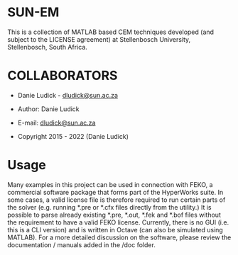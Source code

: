 # SUN-EM #

This is a collection of MATLAB based CEM techniques developed (and subject to the LICENSE
agreement) at Stellenbosch University, Stellenbosch, South Africa.

# COLLABORATORS #

* Danie Ludick - dludick@sun.ac.za

* Author: Danie Ludick
* E-mail: dludick@sun.ac.za
* Copyright 2015 - 2022 (Danie Ludick)

# Usage #

Many examples in this project can be used in connection with FEKO, a commercial software package
that forms part of the HyperWorks suite. In some cases, a valid license file is therefore required
to run certain parts of the solver (e.g. running *.pre or *.cfx files directly from the utility.) 
It is possible to parse already existing *.pre, *.out, *.fek and *.bof files without the requirement 
to have a valid FEKO license. Currently, there is no GUI (i.e. this is a CLI version) and is written 
in Octave (can also be simulated using MATLAB). For a more detailed discussion on the software, please 
review the documentation / manuals added in the /doc folder.
